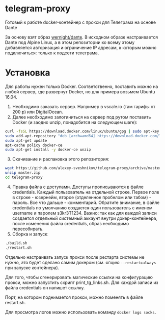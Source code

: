 # telegram-proxy
Готовый к работе docker-контейнер с прокси для Телеграма на основе Dante

За основу взят образ [wernight/dante](https://hub.docker.com/r/wernight/dante/). В исходном образе настраивается Dante под Alpine Linux, а в этом репозитории ко всему этому добавляется авторизация и ограничение IP адресам, к которым можно подключиться: только к подсети телеграма.

# Установка
Для работы нужен только Docker. Соответственно, поставить можно на любой сервер, где развернут Docker, но для примера возьмем Ubuntu 16.04.

1. Необходимо заказать сервер. Например в vscale.io (там тарифы от 200 р) или DigitalOcean.
2. Далее необходимо залогиниться на сервер под рутом поставить Docker (и заодно unzip, понадобится на следующем шаге):
```sh
curl -fsSL https://download.docker.com/linux/ubuntu/gpg | sudo apt-key add -
sudo add-apt-repository "deb [arch=amd64] https://download.docker.com/linux/ubuntu $(lsb_release -cs) stable"
sudo apt-get update
apt-cache policy docker-ce
sudo apt-get install -y docker-ce unzip
```
3. Скачивание и распаковка этого репозитория:
```sh
wget https://github.com/alexey-sveshnikov/telegram-proxy/archive/master.zip
unzip master.zip
cd telegram-proxy
```

4. Правка файла с доступами. Доступы прописываются в файле credentials. Каждый пользователь на отдельной строке. Первое поле в строке - юзернейм, второе (отделенное пробелом или табом) - пароль. Все что дальше - комментарий. Обратите внимание, в файле credentials по умолчанию создается один пользователь с именем username и паролем s3kr3T1234.
Важно: так как для каждой записи создается отдельный системный аккаунт внутри докер-контейнера, после изменения файла credentials, образ необходимо пересобирать.
5. Сборка и запуск:
```sh
./build.sh
./restart.sh
```

Отдельно настраивать запуск прокси после рестарта системы не нужно, это будет сделано самим докером (см. опцию `--restart=always` при запуске контейнера).

Для того, чтобы сгенерировать магические ссылки на конфигурацию прокси, можно запустить скрипт print_tg_links.sh. Для каждой записи из файла credentials он напишет ссылку.

Порт, на котором поднимается прокси, можно поменять в файле restart.sh.

Для просмотра логов можно использовать команду `docker logs socks`.
